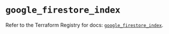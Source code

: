 # `google_firestore_index`

Refer to the Terraform Registry for docs: [`google_firestore_index`](https://registry.terraform.io/providers/hashicorp/google-beta/6.21.0/docs/resources/google_firestore_index).
